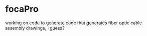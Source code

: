 # focaPro
working on code to generate code that generates fiber optic cable assembly drawings, I guess?
